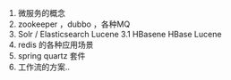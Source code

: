 1. 微服务的概念
2. zookeeper ，dubbo ，各种MQ
3. Solr / Elasticsearch  Lucene
3.1 HBasene HBase Lucene
4. redis 的各种应用场景
5. spring quartz 套件
6. 工作流的方案..
